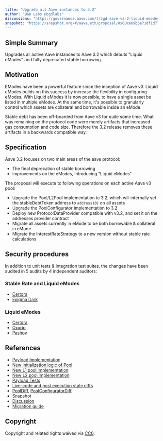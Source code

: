 ```yaml
---
title: "Upgrade all Aave instances to 3.2"
author: "BGD Labs @bgdlabs"
discussions: "https://governance.aave.com/t/bgd-aave-v3-2-liquid-emodes/19037/3"
snapshot: "https://snapshot.org/#/aave.eth/proposal/0x68ce69b5e71df1d77c2ad814a5d41162a40be54473576ff590d0b1bb5afde4a7"
---
```


## Simple Summary

Upgrades all active Aave instances to Aave 3.2 which debuts "Liquid eModes" and fully deprecated stable borrowing.

## Motivation

EModes have been a powerful feature since the inception of Aave v3.
Liquid eModes builds on this success by increase the flexibility in configuring eModes. With Liquid eModes it is now possible, to have a single asset be listed in multiple eModes.
At the same time, it's possible to granularly control which assets are collateral and borrowable inside an eMode.

Stable debt has been off-boarded from Aave v3 for quite some time. What was remaining on the protocol code were merely artifacts that increased gas consumption and code size.
Therefore the 3.2 release removes these artifacts in a backwards compatible way.

## Specification

Aave 3.2 focuses on two main areas of the aave protocol:

- The final deprecation of stable borrowing
- Improvements on the eModes, introducing "Liquid eModes"

The proposal will execute to following operations on each active Aave v3 pool:

- Upgrade the Pool/L2Pool implementation to 3.2, which will internally set the stableDebtToken address to `address(0)` on all assets
- Upgrade the PoolConfigurator implementation to 3.2
- Deploy new ProtocolDataProvider compatible with v3.2, and set it on the addresses provider contract
- Migrate all assets currently in eMode to be both borrowable & collateral in eMode
- Migrate the InterestRateStrategy to a new version without stable rate calculations

## Security procedures

In addition to unit tests & integration test suites, the changes have been audited in 5 audits by 4 independent auditors:

### Stable Rate and Liquid eModes

- [Certora](https://github.com/aave-dao/aave-v3-origin/blob/v3.2.0/audits/2024-09-10_Certora_Aave-v3.2_Stable_Rate_Removal.pdf)
- [Enigma Dark](https://github.com/aave-dao/aave-v3-origin/blob/v3.2.0/audits/2024-09-30_Enigma_Aave-v3.2.pdf)

### Liquid eModes

- [Certora](https://github.com/aave-dao/aave-v3-origin/blob/v3.2.0/audits/2024-09-19_Certora_Aave-v3.2_Liquid_eModes.pdf)
- [Oxorio](https://github.com/aave-dao/aave-v3-origin/blob/v3.2.0/audits/2024-09-12_Oxorio_Aav3-v3.2.pdf)
- [Pashov](https://github.com/aave-dao/aave-v3-origin/blob/v3.2.0/audits/2024-09-15_Pashov_Aave-v3.2.pdf)

## References

- [Payload Implementation](https://github.com/bgd-labs/protocol-v3.2-upgrade/blob/main/src/contracts/UpgradePayload.sol)
- [New initialization logic of Pool](https://github.com/bgd-labs/protocol-v3.2-upgrade/blob/main/src/contracts/CustomInitialize.sol)
- [New L1 pool implementation](https://github.com/bgd-labs/protocol-v3.2-upgrade/blob/main/src/contracts/PoolInstance.sol)
- [New L2 pool implementation](https://github.com/bgd-labs/protocol-v3.2-upgrade/blob/main/src/contracts/L2PoolInstance.sol)
- [Payload Tests](https://github.com/bgd-labs/protocol-v3.2-upgrade/tree/main/tests)
- [Live-code and post execution state diffs](https://github.com/bgd-labs/protocol-v3.2-upgrade/tree/main/diffs)
- [PoolDiff](https://github.com/aave-dao/aave-v3-origin/blob/v3.2.0/docs/3.2/3.1_3.2_L2PoolDiff.md), [PoolConfiguratorDiff](https://github.com/aave-dao/aave-v3-origin/blob/v3.2.0/docs/3.2/3.1-3.2_PoolConfiguratorDiff.md)
- [Snapshot](https://snapshot.org/#/aave.eth/proposal/0x68ce69b5e71df1d77c2ad814a5d41162a40be54473576ff590d0b1bb5afde4a7)
- [Discussion](https://governance.aave.com/t/bgd-aave-v3-2-liquid-emodes/19037/3)
- [Migration guide](https://github.com/aave-dao/aave-v3-origin/blob/v3.2.0/docs/3.2/Aave-3.2-features.md)

## Copyright

Copyright and related rights waived via [CC0](https://creativecommons.org/publicdomain/zero/1.0/).
